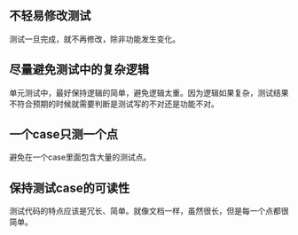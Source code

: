 ## 不轻易修改测试
测试一旦完成，就不再修改，除非功能发生变化。  

## 尽量避免测试中的复杂逻辑
单元测试中，最好保持逻辑的简单，避免逻辑太重。因为逻辑如果复杂，测试结果不符合预期的时候就需要判断是测试写的不对还是功能不对。  

## 一个case只测一个点
避免在一个case里面包含大量的测试点。


## 保持测试case的可读性
测试代码的特点应该是冗长、简单。就像文档一样，虽然很长，但是每一个点都很简单。  
